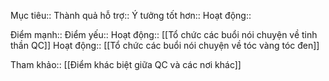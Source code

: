 

Mục tiêu:: 
Thành quả hỗ trợ:: 
Ý tưởng tốt hơn:: 
Hoạt động:: 

Điểm mạnh::
Điểm yếu::
Hoạt động:: [[Tổ chức các buổi nói chuyện về tinh thần QC]]
Hoạt động:: [[Tổ chức các buổi nói chuyện về tóc vàng tóc đen]]

Tham khảo:: [[Điểm khác biệt giữa QC và các nơi khác]]
